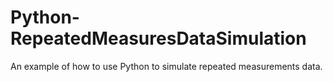 # Python-RepeatedMeasuresDataSimulation
An example of how to use Python to simulate repeated measurements data.

